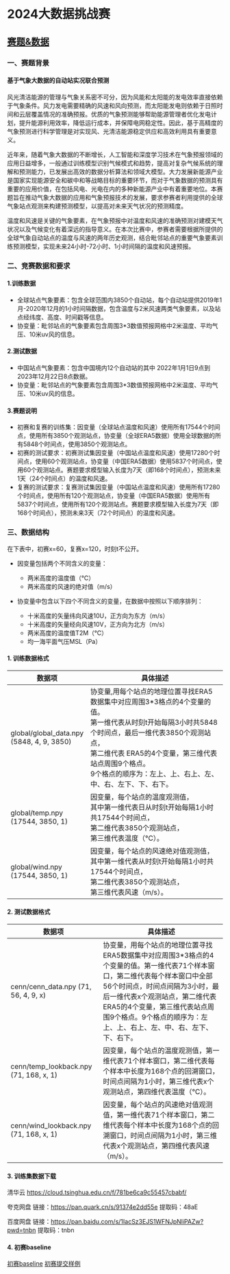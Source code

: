 # 2024大数据挑战赛

## [赛题&数据](https://www.heywhale.com/org/bdc/competition/area/6662bf9a8d6c97c5d0c6bb10/content/2)

### 一、赛题背景

#### 基于气象大数据的自动站实况联合预测

风光清洁能源的管理与气象关系密不可分，因为风能和太阳能的发电效率直接依赖于气象条件。风力发电需要精确的风速和风向预测，而太阳能发电则依赖于日照时间和云层覆盖情况的准确预报。优质的气象预测能够帮助能源管理者优化发电计划，提升能源利用效率，降低运行成本，并保障电网稳定性。因此，基于高精度的气象预测进行科学管理是对实现风、光清洁能源稳定供应和高效利用具有重要意义。

近年来，随着气象大数据的不断增长，人工智能和深度学习技术在气象预报领域的应用日益增多，一般通过训练模型识别气候模式和趋势，提高对复杂气候系统的理解和预测能力，已发展出高效的数据分析算法和领域大模型。大力发展新能源产业是国家实现能源安全和碳中和等战略目标的重要环节，而对于气象数据的预测具有重要的应用价值，在包括风电、光电在内的多种新能源产业中有着重要地位。本赛题旨在推动气象大数据的应用和气象预报技术的发展，要求参赛者利用提供的全球气象站点观测来构建预测模型，以提高对未来天气状况的预测精度。

温度和风速是关键的气象要素，在气象预报中对温度和风速的准确预测对建模天气状况以及气候变化有着深远的指导意义。在本次比赛中，参赛者需要根据所提供的全球气象自动站点的温度与风速的两年历史观测，结合毗邻站点的重要气象要素训练预测模型，实现未来24小时-72小时、1小时间隔的温度和风速预报。


### 二、竞赛数据和要求

#### 1.训练数据
- 全球站点气象要素：包含全球范围内3850个自动站，每个自动站提供2019年1月-2020年12月的1小时间隔数据，包含温度与2米风速两类气象要素，以及站点经纬度、高度、时间戳等信息。
- 协变量：毗邻站点的气象要素包含周围3*3数值预报网格中2米温度、平均气压、10米uv风的信息。
#### 2.测试数据
- 中国站点气象要素：包含中国境内12个自动站的其中 2022年1月1日9点到2023年12月22日8点数据。
- 协变量：毗邻站点的气象要素包含周围3*3数值预报网格中2米温度、平均气压、10米uv风的信息。
#### 3.赛题说明
- 初赛和复赛的训练集：因变量（全球站点温度和风速）使用所有17544个时间点，使用所有3850个观测站点，协变量（全球ERA5数据）使用全球数据的所有5848个时间点，使用3850个观测站点。
- 初赛的测试要求：初赛测试集因变量（中国站点温度和风速）使用17280个时间点，使用60个观测站点，协变量（中国ERA5数据）使用5837个时间点，使用60个观测站点。赛题要求模型输入长度为7天（即168个时间点），预测未来1天（24个时间点）的温度和风速。
- 复赛的测试要求：复赛测试集因变量（中国站点温度和风速）使用所有17280个时间点，使用所有120个观测站点，协变量（中国ERA5数据）使用所有5837个时间点，使用所有120个观测站点。赛题要求模型输入长度为7天（即168个时间点），预测未来3天（72个时间点）的温度和风速。


### 三、数据结构
在下表中，初赛x=60，复赛x=120，时刻t不公开。

- 因变量包括两个不同含义的变量：

    - 两米高度的温度值（℃）
    - 两米高度的风速的绝对值（m/s）


- 协变量中包含以下四个不同含义的变量，在数据中按照以下顺序排列：
    - 十米高度的矢量纬向风速10U，正方向为东方（m/s）
    - 十米高度的矢量经向风速10V，正方向为北方（m/s）
    - 两米高度的温度值T2M（℃）
    - 均一海平面气压MSL（Pa）
#### 1. 训练数据格式


|    数据项             |    具体描述            |
|----------------|----------------|
|global/global_data.npy <br>(5848, 4, 9, 3850)|协变量,用每个站点的地理位置寻找ERA5数据集中对应周围3*3格点的4个变量的值。<br>第一维代表从时刻t开始每隔3小时共5848个时间点，最后一维代表3850个观测站点，<br>第二维代表 ERA5的4个变量，第三维代表站点周围9个格点。<br>9个格点的顺序为：左上、上、右上、左、中、右、左下、下、右下。|
|global/temp.npy<br> (17544, 3850, 1)|因变量，每个站点的温度观测值，<br>其中第一维代表日从时刻t开始每隔1小时共17544个时间点，<br>第二维代表3850个观测站点，<br>第三维代表温度（℃）。|
|global/wind.npy<br> (17544, 3850, 1)|因变量，每个站点的风速绝对值观测值，<br>其中第一维代表从时刻t开始每隔1小时共17544个时间点，<br>第二维代表3850个观测站点，<br>第三维代表风速（m/s）。|




#### 2. 测试数据格式
|数据项|具体描述|
|----------------|----------------|
|cenn/cenn_data.npy (71, 56, 4, 9, x)|协变量，用每个站点的地理位置寻找ERA5数据集中对应周围3*3格点的4个变量的值。第一维代表71个样本窗口，第二维代表每个样本窗口中全部56个时间点，时间点间隔为3小时，最后一维代表x个观测站点，第二维代表 ERA5的4个变量，第三维代表站点周围9个格点。9个格点的顺序为：左上、上、右上、左、中、右、左下、下、右下。|
|cenn/temp_lookback.npy (71, 168, x, 1)|因变量，每个站点的温度观测值，第一维代表71个样本窗口，第二维代表每个样本中长度为168个点的回溯窗口，时间点间隔为1小时，第三维代表x个观测站点，第四维代表温度（℃）。|
|cenn/wind_lookback.npy (71, 168, x, 1)|因变量，每个站点的风速绝对值观测值，第一维代表71个样本窗口，第二维代表每个样本中长度为168个点的回溯窗口，时间点间隔为1小时，第三维代表x个观测站点，第四维代表风速（m/s）。|




#### 3. 训练集数据下载
清华云
https://cloud.tsinghua.edu.cn/f/781be6ca9c55457cbabf/

夸克网盘
链接：https://pan.quark.cn/s/91374e2dd55e
提取码：48aE

百度网盘
链接：https://pan.baidu.com/s/1IacSz3EJS1WFNJpNliPAZw?pwd=tnbn
提取码：tnbn


#### 4. 初赛baseline
[初赛baseline](https://open-cdn.kesci.com/admin/sfoh6a7wa/baseline.zip)
[初赛提交样例](https://open-cdn.kesci.com/admin/sfoh6a7wa/project_sample.zip)






















